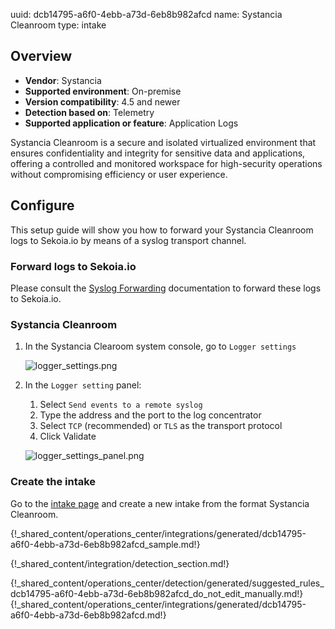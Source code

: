 uuid: dcb14795-a6f0-4ebb-a73d-6eb8b982afcd
name: Systancia Cleanroom
type: intake

## Overview
- **Vendor**: Systancia
- **Supported environment**: On-premise
- **Version compatibility**: 4.5 and newer
- **Detection based on**: Telemetry
- **Supported application or feature**: Application Logs

Systancia Cleanroom is a secure and isolated virtualized environment that ensures confidentiality and integrity for sensitive data and applications, offering a controlled and monitored workspace for high-security operations without compromising efficiency or user experience.



## Configure

This setup guide will show you how to forward your Systancia Cleanroom logs to Sekoia.io by means of a syslog transport channel.

### Forward logs to Sekoia.io

Please consult the [Syslog Forwarding](/integration/ingestion_methods/syslog/sekoiaio_forwarder.md) documentation to forward these logs to Sekoia.io.

### Systancia Cleanroom

1. In the Systancia Clearoom system console, go to `Logger settings`

    ![logger_settings.png](/assets/integration/application/systancia-cleanroom/logger_settings.png)

2. In the `Logger setting` panel:
   1. Select `Send events to a remote syslog`
   2. Type the address and the port to the log concentrator
   3. Select `TCP` (recommended) or `TLS` as the transport protocol
   4. Click Validate

    ![logger_settings_panel.png](/assets/integration/application/systancia-cleanroom/logger_settings_panel.png)

### Create the intake

Go to the [intake page](https://app.sekoia.io/operations/intakes) and create a new intake from the format Systancia Cleanroom.

{!_shared_content/operations_center/integrations/generated/dcb14795-a6f0-4ebb-a73d-6eb8b982afcd_sample.md!}


{!_shared_content/integration/detection_section.md!}

{!_shared_content/operations_center/detection/generated/suggested_rules_dcb14795-a6f0-4ebb-a73d-6eb8b982afcd_do_not_edit_manually.md!}
{!_shared_content/operations_center/integrations/generated/dcb14795-a6f0-4ebb-a73d-6eb8b982afcd.md!}
